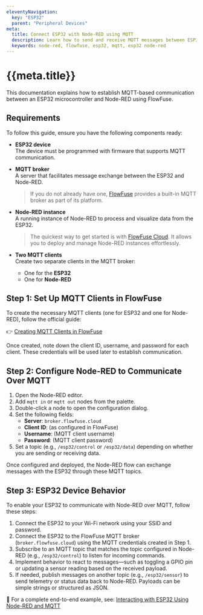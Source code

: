 ```yaml
---
eleventyNavigation:
  key: "ESP32"
  parent: "Peripheral Devices"
meta:
  title: Connect ESP32 with Node-RED using MQTT
  description: Learn how to send and receive MQTT messages between ESP32 and Node-RED using FlowFuse.
  keywords: node-red, flowfuse, esp32, mqtt, esp32 node-red
---
```


# {{meta.title}}

This documentation explains how to establish MQTT-based communication between an ESP32 microcontroller and Node-RED using FlowFuse.

## Requirements

To follow this guide, ensure you have the following components ready:

- **ESP32 device**  
  The device must be programmed with firmware that supports MQTT communication.

- **MQTT broker**  
  A server that facilitates message exchange between the ESP32 and Node-RED.  
  > If you do not already have one, [FlowFuse](/) provides a built-in MQTT broker as part of its platform.

- **Node-RED instance**  
  A running instance of Node-RED to process and visualize data from the ESP32.  
  > The quickest way to get started is with [FlowFuse Cloud](/). It allows you to deploy and manage Node-RED instances effortlessly.

- **Two MQTT clients**  
  Create two separate clients in the MQTT broker:
  - One for the **ESP32**
  - One for **Node-RED**

## Step 1: Set Up MQTT Clients in FlowFuse

To create the necessary MQTT clients (one for ESP32 and one for Node-RED), follow the official guide:

👉 [Creating MQTT Clients in FlowFuse](/docs/cloud/introduction/#enterprise-team-broker)

Once created, note down the client ID, username, and password for each client. These credentials will be used later to establish communication.

## Step 2: Configure Node-RED to Communicate Over MQTT

1. Open the Node-RED editor.
2. Add `mqtt in` or `mqtt out` nodes from the palette.
3. Double-click a node to open the configuration dialog.
4. Set the following fields:
   - **Server**: `broker.flowfuse.cloud`
   - **Client ID**: (as configured in FlowFuse)
   - **Username**: (MQTT client username)
   - **Password**: (MQTT client password)
5. Set a topic (e.g., `/esp32/control` or `/esp32/data`) depending on whether you are sending or receiving data.

Once configured and deployed, the Node-RED flow can exchange messages with the ESP32 through these MQTT topics.

## Step 3: ESP32 Device Behavior

To enable your ESP32 to communicate with Node-RED over MQTT, follow these steps:

1. Connect the ESP32 to your Wi-Fi network using your SSID and password.
2. Connect the ESP32 to the FlowFuse MQTT broker (`broker.flowfuse.cloud`) using the MQTT credentials created in Step 1.
3. Subscribe to an MQTT topic that matches the topic configured in Node-RED (e.g., `/esp32/control`) to listen for incoming commands.
4. Implement behavior to react to messages—such as toggling a GPIO pin or updating a sensor reading based on the received payload.
5. If needed, publish messages on another topic (e.g., `/esp32/sensor`) to send telemetry or status data back to Node-RED. Payloads can be simple strings or structured as JSON.

🔗 For a complete end-to-end example, see: [Interacting with ESP32 Using Node-RED and MQTT](https://flowfuse.com/blog/2024/11/interacting-with-esp32-using-node-red-and-mqtt/)

